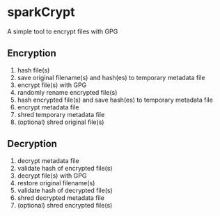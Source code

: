 # sparkCrypt
A simple tool to encrypt files with GPG

## Encryption
1. hash file(s)
2. save original filename(s) and hash(es) to temporary metadata file
3. encrypt file(s) with GPG
4. randomly rename encrypted file(s)
4. hash encrypted file(s) and save hash(es) to temporary metadata file
5. encrypt metadata file
6. shred temporary metadata file
7. (optional) shred original file(s)

## Decryption
1. decrypt metadata file
2. validate hash of encrypted file(s)
3. decrypt file(s) with GPG
4. restore original filename(s)
5. validate hash of decrypted file(s)
6. shred decrypted metadata file
7. (optional) shred encrypted file(s)
